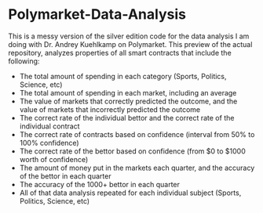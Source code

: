 # Polymarket-Data-Analysis

This is a messy version of the silver edition code for the data analysis I am doing with Dr. Andrey Kuehlkamp on Polymarket. This preview of the actual repository, analyzes properties of all smart contracts that include the following:

* The total amount of spending in each category (Sports, Politics, Science, etc)
* The total amount of spending in each market, including an average
* The value of markets that correctly predicted the outcome, and the value of markets that incorrectly predicted the outcome
* The correct rate of the individual bettor and the correct rate of the individual contract
* The correct rate of contracts based on confidence (interval from 50% to 100% confidence)
* The correct rate of the bettor based on confidence (from $0 to $1000 worth of confidence)
* The amount of money put in the markets each quarter, and the accuracy of the bettor in each quarter
* The accuracy of the 1000+ bettor in each quarter
* All of that data analysis repeated for each individual subject (Sports, Politics, Science, etc)
